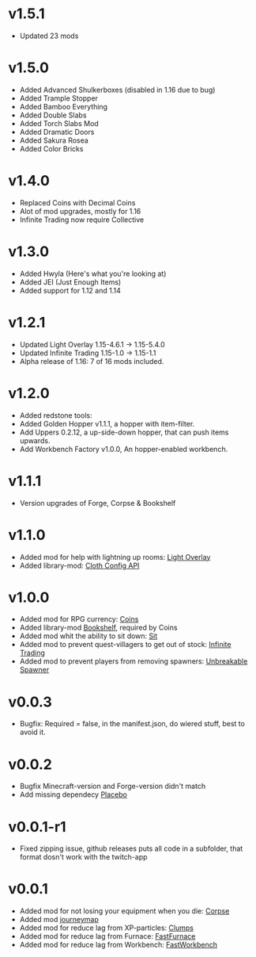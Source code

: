 v1.5.1
=======
* Updated 23 mods

v1.5.0
=======
* Added Advanced Shulkerboxes (disabled in 1.16 due to bug)
* Added Trample Stopper
* Added Bamboo Everything
* Added Double Slabs
* Added Torch Slabs Mod
* Added Dramatic Doors
* Added Sakura Rosea
* Added Color Bricks

v1.4.0
=======
* Replaced Coins with Decimal Coins
* Alot of mod upgrades, mostly for 1.16
* Infinite Trading now require Collective

v1.3.0
========
* Added Hwyla (Here's what you're looking at)
* Added JEI (Just Enough Items)
* Added support for 1.12 and 1.14

v1.2.1
=========
* Updated Light Overlay 1.15-4.6.1 -> 1.15-5.4.0
* Updated Infinite Trading 1.15-1.0 -> 1.15-1.1
* Alpha release of 1.16: 7 of 16 mods included.

v1.2.0
=========
* Added redstone tools:
* Added Golden Hopper v1.1.1, a hopper with item-filter.
* Add Uppers 0.2.12, a up-side-down hopper, that can push items upwards.
* Add Workbench Factory v1.0.0, An hopper-enabled workbench.

v1.1.1
=========
* Version upgrades of Forge, Corpse & Bookshelf

v1.1.0
=========
* Added mod for help with lightning up rooms: [Light Overlay](https://www.curseforge.com/minecraft/mc-mods/light-overlay)
* Added library-mod: [Cloth Config API](https://www.curseforge.com/minecraft/mc-mods/cloth-config-forge)

v1.0.0
=========
* Added mod for RPG currency: [Coins](https://www.curseforge.com/minecraft/mc-mods/coins-je)
* Added library-mod [Bookshelf](https://www.curseforge.com/minecraft/mc-mods/bookshelf), required by Coins
* Added mod whit the ability to sit down: [Sit](https://www.curseforge.com/minecraft/mc-mods/sit)
* Added mod to prevent quest-villagers to get out of stock: [Infinite Trading](https://www.curseforge.com/minecraft/mc-mods/infinite-trading)
* Added mod to prevent players from removing spawners: [Unbreakable Spawner](https://www.curseforge.com/minecraft/mc-mods/unbreakable-spawner)

v0.0.3
=========
* Bugfix: Required = false, in the manifest.json, do wiered stuff, best to avoid it.

v0.0.2
=========
* Bugfix Minecraft-version and Forge-version didn't match
* Add missing dependecy [Placebo](https://www.curseforge.com/minecraft/mc-mods/placebo)

v0.0.1-r1
=========
* Fixed zipping issue, github releases puts all code in a subfolder, that format dosn't work with the twitch-app

v0.0.1
=========
* Added mod for not losing your equipment when you die: [Corpse](https://www.curseforge.com/minecraft/mc-mods/corpse)
* Added mod [journeymap](https://www.curseforge.com/minecraft/mc-mods/journeymap)
* Added mod for reduce lag from XP-particles: [Clumps](https://www.curseforge.com/minecraft/mc-mods/clumps)
* Added mod for reduce lag from Furnace: [FastFurnace](https://www.curseforge.com/minecraft/mc-mods/fastfurnace)
* Added mod for reduce lag from Workbench: [FastWorkbench](https://www.curseforge.com/minecraft/mc-mods/fastworkbench)

